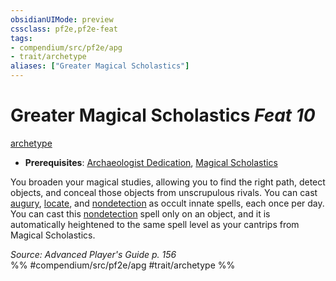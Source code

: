 ```yaml
---
obsidianUIMode: preview
cssclass: pf2e,pf2e-feat
tags:
- compendium/src/pf2e/apg
- trait/archetype
aliases: ["Greater Magical Scholastics"]
---
```

# Greater Magical Scholastics  *Feat 10*  
[archetype](../../Rules/traits/archetype.md)  

- **Prerequisites**: [Archaeologist Dedication](archaeologist-dedication-apg.md), [Magical Scholastics](magical-scholastics-apg.md)

You broaden your magical studies, allowing you to find the right path, detect objects, and conceal those objects from unscrupulous rivals. You can cast [augury](../spells/augury.md), [locate](../spells/locate.md), and [nondetection](../spells/nondetection.md) as occult innate spells, each once per day. You can cast this [nondetection](../spells/nondetection.md) spell only on an object, and it is automatically heightened to the same spell level as your cantrips from Magical Scholastics.

*Source: Advanced Player's Guide p. 156*  
%% #compendium/src/pf2e/apg #trait/archetype %%